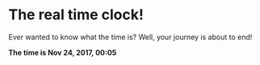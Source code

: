 # The real time clock!

Ever wanted to know what the time is? Well, your journey is about to end!

**The time is Nov 24, 2017, 00:05**